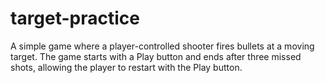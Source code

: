 # target-practice
A simple game where a player-controlled shooter fires bullets at a moving target. The game starts with a Play button and ends after three missed shots, allowing the player to restart with the Play button.
